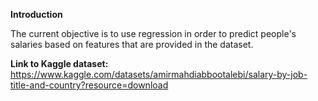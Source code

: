 **Introduction**

The current objective is to use regression in order to predict people's salaries based on features that are provided in the dataset.



**Link to Kaggle dataset:** https://www.kaggle.com/datasets/amirmahdiabbootalebi/salary-by-job-title-and-country?resource=download 
